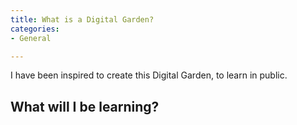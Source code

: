 ```yaml
---
title: What is a Digital Garden?
categories:
- General

---
```


I have been inspired to create this Digital Garden, to learn in public. 

<h2> What will I be learning? </h2>

